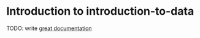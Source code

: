 # Introduction to introduction-to-data

TODO: write [great documentation](http://jacobian.org/writing/what-to-write/)
